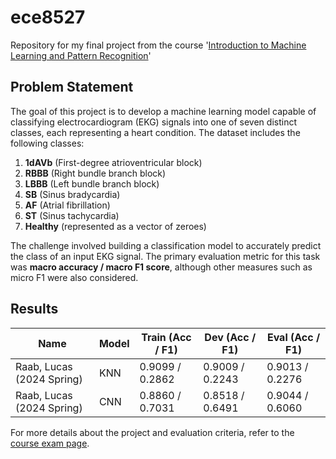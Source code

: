 # ece8527  
Repository for my final project from the course '[Introduction to Machine Learning and Pattern Recognition](https://isip.piconepress.com/courses/temple/ece_8527/)'

## Problem Statement  
The goal of this project is to develop a machine learning model capable of classifying electrocardiogram (EKG) signals into one of seven distinct classes, each representing a heart condition. The dataset includes the following classes:  

1. **1dAVb** (First-degree atrioventricular block)  
2. **RBBB** (Right bundle branch block)  
3. **LBBB** (Left bundle branch block)  
4. **SB** (Sinus bradycardia)  
5. **AF** (Atrial fibrillation)  
6. **ST** (Sinus tachycardia)  
7. **Healthy** (represented as a vector of zeroes)  

The challenge involved building a classification model to accurately predict the class of an input EKG signal. The primary evaluation metric for this task was **macro accuracy / macro F1 score**, although other measures such as micro F1 were also considered.  

## Results  
| Name                    | Model | Train (Acc / F1) |  Dev (Acc / F1)  | Eval (Acc / F1) |
|-------------------------|-------|------------------|------------------------|-----------------|
| Raab, Lucas (2024 Spring) | KNN   | 0.9099 / 0.2862 | 0.9009 / 0.2243        | 0.9013 / 0.2276 |
| Raab, Lucas (2024 Spring) | CNN   | 0.8860 / 0.7031 | 0.8518 / 0.6491        | 0.9044 / 0.6060 |


For more details about the project and evaluation criteria, refer to the [course exam page](https://isip.piconepress.com/courses/temple/ece_8527/exams/2024_00_spring/exam_04/).  
